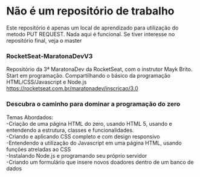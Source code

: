 # Não é um repositório de trabalho

Este repositório é apenas um local de aprendizado para utilização do metodo PUT REQUEST. Nada aqui é funcional. Se tiver interesse no repositório final, veja o master

### RocketSeat-MaratonaDevV3
Repositório da 3ª MaratonaDev da RocketSeat, com o instrutor Mayk Brito.
Start em programação. Compartilhando o básico da programação HTML/CSS/Javascript e Node.js
https://rocketseat.com.br/maratonadev/inscricao/3.0

### Descubra o caminho para dominar a programação do zero

<span>Temas Abordados:</span><br>
  -Criação de uma página HTML do zero, usando HTML 5, usando e entendendo a estrutura, classes e funcionalidades.<br>
  -Criando e aplicando CSS completo e com design responsivo<br>
  -Entendendo a utilização do Javascript em uma página HTML, usando funções atreladas ao CSS<br>
  -Instalando Node.js e programando seu próprio servidor<br>
  -Criando um formulário que insere novos doadores dentro de um banco de dados<br>
